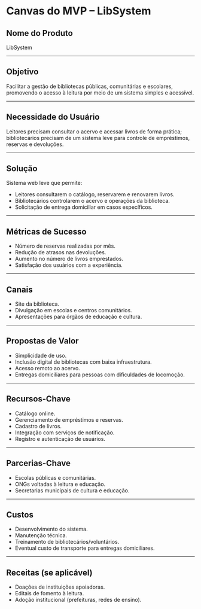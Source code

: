 # Canvas do MVP – LibSystem

## **Nome do Produto**
LibSystem

---

## **Objetivo**
Facilitar a gestão de bibliotecas públicas, comunitárias e escolares, promovendo o acesso à leitura por meio de um sistema simples e acessível.

---

## **Necessidade do Usuário**
Leitores precisam consultar o acervo e acessar livros de forma prática; bibliotecários precisam de um sistema leve para controle de empréstimos, reservas e devoluções.

---

## **Solução**
Sistema web leve que permite:
- Leitores consultarem o catálogo, reservarem e renovarem livros.
- Bibliotecários controlarem o acervo e operações da biblioteca.
- Solicitação de entrega domiciliar em casos específicos.

---

## **Métricas de Sucesso**
- Número de reservas realizadas por mês.
- Redução de atrasos nas devoluções.
- Aumento no número de livros emprestados.
- Satisfação dos usuários com a experiência.

---

## **Canais**
- Site da biblioteca.
- Divulgação em escolas e centros comunitários.
- Apresentações para órgãos de educação e cultura.

---

## **Propostas de Valor**
- Simplicidade de uso.
- Inclusão digital de bibliotecas com baixa infraestrutura.
- Acesso remoto ao acervo.
- Entregas domiciliares para pessoas com dificuldades de locomoção.

---

## **Recursos-Chave**
- Catálogo online.
- Gerenciamento de empréstimos e reservas.
- Cadastro de livros.
- Integração com serviços de notificação.
- Registro e autenticação de usuários.

---

## **Parcerias-Chave**
- Escolas públicas e comunitárias.
- ONGs voltadas à leitura e educação.
- Secretarias municipais de cultura e educação.

---

## **Custos**
- Desenvolvimento do sistema.
- Manutenção técnica.
- Treinamento de bibliotecários/voluntários.
- Eventual custo de transporte para entregas domiciliares.

---

## **Receitas (se aplicável)**
- Doações de instituições apoiadoras.
- Editais de fomento à leitura.
- Adoção institucional (prefeituras, redes de ensino).

